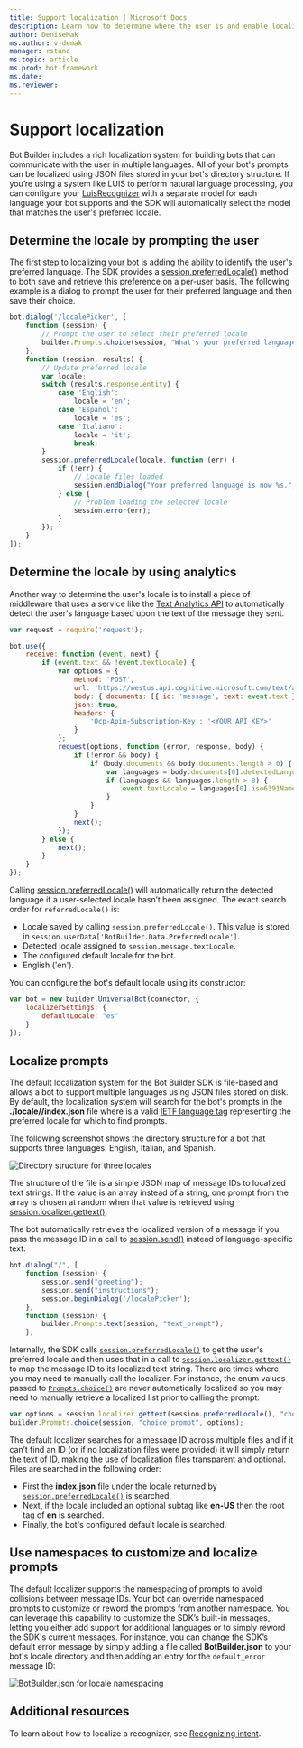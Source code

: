 ```yaml
---
title: Support localization | Microsoft Docs
description: Learn how to determine where the user is and enable localization functionality using the Bot Builder SDK for Node.js.
author: DeniseMak
ms.author: v-demak
manager: rstand
ms.topic: article
ms.prod: bot-framework
ms.date: 
ms.reviewer: 
---
```


# Support localization

Bot Builder includes a rich localization system for building bots that can communicate with the user in multiple languages. All of your bot's prompts can be localized using JSON files stored in your bot's directory structure. If you’re using a system like LUIS to perform natural language processing, you can configure your [LuisRecognizer][LUISRecognizer] with a separate model for each language your bot supports and the SDK will automatically select the model that matches the user's preferred locale.

## Determine the locale by prompting the user
The first step to localizing your bot is adding the ability to identify the user's preferred language. The SDK provides a [session.preferredLocale()][preferredLocal] method to both save and retrieve this preference on a per-user basis. The following example is a dialog to prompt the user for their preferred language and then save their choice.

``` javascript
bot.dialog('/localePicker', [
    function (session) {
        // Prompt the user to select their preferred locale
        builder.Prompts.choice(session, "What's your preferred language?", 'English|Español|Italiano');
    },
    function (session, results) {
        // Update preferred locale
        var locale;
        switch (results.response.entity) {
            case 'English':
                locale = 'en';
            case 'Español':
                locale = 'es';
            case 'Italiano':
                locale = 'it';
                break;
        }
        session.preferredLocale(locale, function (err) {
            if (!err) {
                // Locale files loaded
                session.endDialog("Your preferred language is now %s.", results.response.entity);
            } else {
                // Problem loading the selected locale
                session.error(err);
            }
        });
    }
]);
```

## Determine the locale by using analytics
Another way to determine the user's locale is to install a piece of middleware that uses a service like the [Text Analytics API](https://www.microsoft.com/cognitive-services/en-us/text-analytics-api) to automatically 
detect the user's language based upon the text of the message they sent.

``` javascript
var request = require('request');

bot.use({
    receive: function (event, next) {
        if (event.text && !event.textLocale) {
            var options = {
                method: 'POST',
                url: 'https://westus.api.cognitive.microsoft.com/text/analytics/v2.0/languages?numberOfLanguagesToDetect=1',
                body: { documents: [{ id: 'message', text: event.text }]},
                json: true,
                headers: {
                    'Ocp-Apim-Subscription-Key': '<YOUR API KEY>'
                }
            };
            request(options, function (error, response, body) {
                if (!error && body) {
                    if (body.documents && body.documents.length > 0) {
                        var languages = body.documents[0].detectedLanguages;
                        if (languages && languages.length > 0) {
                            event.textLocale = languages[0].iso6391Name;
                        }
                    }
                }
                next();
            });
        } else {
            next();
        }
    }
});
```

Calling [session.preferredLocale()][preferredLocal] will automatically return the detected language if a user-selected locale hasn’t been assigned. The exact search order for `referredLocale()` is:
* Locale saved by calling `session.preferredLocale()`. This value is stored in `session.userData['BotBuilder.Data.PreferredLocale']`.
* Detected locale assigned to `session.message.textLocale`.
* The configured default locale for the bot.
* English ('en').

You can configure the bot's default locale using its constructor:

```javascript
var bot = new builder.UniversalBot(connector, {
    localizerSettings: { 
        defaultLocale: "es" 
    }
});
```

## Localize prompts
The default localization system for the Bot Builder SDK is file-based and allows a bot to support multiple languages using JSON files stored on disk. By default, the localization system will search for the bot's prompts in the **./locale/<IETF TAG>/index.json** file where <IETF TAG> is a valid [IETF language tag][IEFT] representing the preferred locale for which to find prompts. 

The following screenshot shows the directory structure for a bot that supports three languages: English, Italian, and Spanish.

![Directory structure for three locales](~/media/locale-dir.png)

The structure of the file is a simple JSON map of message IDs to localized text strings. If the value is an array instead of a string, one prompt from the array is chosen at random when that value is retrieved using [session.localizer.gettext()][GetText]. 

The bot automatically retrieves the localized version of a message if you pass the message ID in a call to [session.send()](http://docs.botframework.com/en-us/node/builder/chat-reference/classes/_botbuilder_d_.session#send) instead of language-specific text:

```javascript
bot.dialog("/", [
    function (session) {
        session.send("greeting");
        session.send("instructions");
        session.beginDialog('/localePicker');
    },
    function (session) {
        builder.Prompts.text(session, "text_prompt");
    },
```

Internally, the SDK calls [`session.preferredLocale()`][preferredLocale] to get the user's preferred locale and then uses that in a call to [`session.localizer.gettext()`][GetText] to map the message ID to its localized text string.  There are times where you may need to manually call the localizer. For instance, the enum values passed to [`Prompts.choice()`][promptsChoice] are never automatically localized so you may need to manually retrieve a localized list prior to calling the prompt:

```javascript
var options = session.localizer.gettext(session.preferredLocale(), "choice_options");
builder.Prompts.choice(session, "choice_prompt", options);
```

The default localizer searches for a message ID across multiple files and if it can’t find an ID (or if no localization files were provided) it will simply return the text of ID, making the use of localization files transparent and optional.  Files are searched in the following order:

* First the **index.json** file under the locale returned by [`session.preferredLocale()`][preferredLocale] is searched.
* Next, if the locale included an optional subtag like **en-US** then the root tag of **en** is searched.
* Finally, the bot's configured default locale is searched.

## Use namespaces to customize and localize prompts
The default localizer supports the namespacing of prompts to avoid collisions between message IDs.  Your bot can override namespaced prompts to customize or reword the prompts from another namespace.  You can leverage this capability to customize the SDK’s built-in messages, letting you either add support for additional languages or to simply reword the SDK's current messages.  For instance, you can change the SDK’s default error message by simply adding a file called **BotBuilder.json** to your bot's locale directory and then adding an entry for the `default_error` message ID:

![BotBuilder.json for locale namespacing](~/media/locale-namespacing.png)


## Additional resources

To learn about how to localize a recognizer, see [Recognizing intent](~/nodejs/bot-builder-nodejs-recognize-intent.md).


[LUIS]: https://www.luis.ai/
[IMessage]: http://docs.botframework.com/en-us/node/builder/chat-reference/interfaces/_botbuilder_d_.imessage
[IntentRecognizerSetOptions]: https://docs.botframework.com/en-us/node/builder/chat-reference/interfaces/_botbuilder_d_.iintentrecognizersetoptions.html
[LUISRecognizer]: https://docs.botframework.com/en-us/node/builder/chat-reference/classes/_botbuilder_d_.luisrecognizer
[LUISSample]: https://github.com/Microsoft/BotBuilder/blob/master/Node/examples/basics-naturalLanguage/app.js
[DisambiguationSample]: https://github.com/Microsoft/BotBuilder/tree/master/Node/examples/feature-onDisambiguateRoute
[preferredLocal]: https://docs.botframework.com/en-us/node/builder/chat-reference/classes/_botbuilder_d_.session#preferredlocale
[preferredLocale]: https://docs.botframework.com/en-us/node/builder/chat-reference/classes/_botbuilder_d_.session#preferredlocale
[promptsChoice]: https://docs.botframework.com/en-us/node/builder/chat-reference/interfaces/_botbuilder_d_.__global.iprompts.html#choice
[GetText]: https://docs.botframework.com/en-us/node/builder/chat-reference/interfaces/_botbuilder_d_.ilocalizer.html#gettext
[IEFT]: https://en.wikipedia.org/wiki/IETF_language_tag

